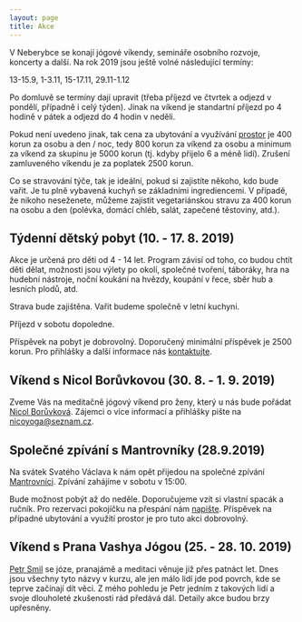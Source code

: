 ```yaml
---
layout: page
title: Akce
---
```


V Neberybce se konají jógové víkendy, semináře osobního rozvoje, koncerty a další. Na rok 2019 jsou ještě volné následující termíny:

13-15.9, 1-3.11, 15-17.11, 29.11-1.12

Po domluvě se termíny dají upravit (třeba příjezd ve čtvrtek a odjezd v pondělí, případně i celý týden). Jinak na víkend je standartní příjezd po 4 hodině v pátek a odjezd do 4 hodin v neděli.

Pokud není uvedeno jinak, tak cena za ubytování a využívání <a href="/prostor">prostor</a> je 400 korun za osobu a den / noc, tedy 800 korun za víkend za osobu a minimum za víkend za skupinu je 5000 korun (tj. kdyby přijelo 6 a méně lidí). Zrušení zamluveného víkendu je za poplatek 2500 korun.

Co se stravování týče, tak je ideální, pokud si zajistíte někoho, kdo bude vařit. Je tu plně vybavená kuchyň se základními ingrediencemi. V případě, že nikoho neseženete, můžeme zajistit vegetariánskou stravu za 400 korun na osobu a den (polévka, domácí chléb, salát, zapečené těstoviny, atd.).

<!--
## ZdravoVíkend s Josefem Laštovičkou (5. - 7. 4. 2019)

Tento víkend zaměříme na podporu našeho zdraví. Na programu je jóga, procházky, žádný stres, povídání o výživě a jejich možnostech (od redukce nadváhy po možnosti prevence mnohých současných nemocí). Budeme vařit veganskou (rostlinnou) výživu – příležitost si ji vyzkoušet, pokud jste to dosud neudělali. Naučíme se relaxační a dechové techniky a večer nastavíme klidnou atmosféru s meditací a koncertem tibetských mís.

Cena pobytu: 2999 Kč. Zahrnuje výživu, ubytování, program.

Více informací a přihlášky na <a href="http://zacitzivot.cz/zdravovikend-v-orlicich/"> webových stránkách akce</a>.

## Jarní brigáda (5. - 7. 4. 2019)

Pokud máte chuť si protáhnout tělo a přitom nám pomoci s pracemi okolo domu, tak budete vítání na víkendu věnovanému jarní brigádě. Budeme řezat dřevo na další zimu, uklízet kolem domu, rýt zahrádku, zkrátka co bude potřeba.

Ubytování i strava budou zajištěny.

Máte-li zájem přijet nám pomoci, tak <a href="/kontakt">nám dejte vědět</a>.



## Společné zpívání s Mantrovníky na Velký pátek (19.4.2019)

Na velký pátek k nám opět přijedou na společné zpívání <a href="http://www.gajatri.net">Mantrovníci</a>. Zpívání zahájíme v 15:00.

Bude možnost pobýt až do neděle. Příspěvek na případné ubytování a využití prostor je pro tuto akci dobrovolný.

 Vypadá to, že na akci přijede opravdu hodně lidí a je i velký zájem o přespání, proto prosím vezměte v úvahu následující:

  1) Kapacita ubytování v pokojících je již plná, spát se dá buďto v meditační místnosti (vlastní karimatka a spacák), anebo je možnost si zamluvit pokoj v některém z okolních penzionů, např. penzion Orlicko v Nebeské Rybné.

  2) Pokud budete přespávat, tak si s sebou vezměte spacák, karimatku a ručník.

  3) Parkování prosím na louce nad chalupou (u domu je jen omezený počet míst). Louka není naše a měli jsme v minulosti incidenty s panem majitelem, tak se prosím snažme nezabírat zbytečně velký kus. Pokud má někdo hodně věcí (např. hudební nástroje =)) tak je samozřejmě možno je zavést k domu, vyložit a pak zaparkovat nahoře.

  4) Pokud bude někdo přespávat / zůstávat na víkend, tak ať si přiveze s sebou jídlo. My navaříme asi jako minule hrnec polévky a napečeme chleba, možná i nějaký koláč, ale nepočítáme s tím, že se bude vařit ve velkém. Kuchyňku je samozřejmě možno používat.


## Pránický víkend s Janou Tillovou (26. - 28. 4. 2019)

Zveme vás na prožitkový víkend, kdy se budeme s Janou Tillovou věnovat sebeobjevovávání, dovolování si, uvolňování se a hraní si. Budeme vědomě zkoumat jak reagujeme na různé životní situace. Všimneme si, jak nás některé podněty vytáčí a jiné nás zase uspokojují a budeme zjišťovat proč to tak je. Budeme rozpouštět zaběhané vzorce chování, vnímat naše těla a nechávat naše emoce volně plynout. A třeba i uvidíme jak málo nám stačí ke stavu spokojenosti a prosté radosti ze života.

Program bude intuitivní a bude se odvíjet od skupiny a od toho, co bude v danou chvíli potřeba. Praktická cvičeníčka budeme střídat se skupinovým sdílením a společnými meditacemi. To vše v příjemném a chráněném prostředí uprostřed krásné přírody.

Janě Tantrický přístup život velmi pozitivně ovlivnil a ráda předá své zkušenosti dále.

Strava bude lehká, domácí a chutná.

V pátek budeme začínat v 18 hodin, ale příjezd je možný i dříve.

Příspěvek na setkání je dobrovolný. Doporučený příspěvek je 2400 korun. Pro přihlášky a další informace nás <a href="/kontakt">kontaktujte</a>.


## Výroba šamanského bubnu s Radkem Zítkou (10. - 12. 5. 2019)

Loni na podzim měl víkend výroby bubnů s <a href="https://www.etnickenastroje.cz">Radkem Zítkou</a> pozitivní ohlasy a proto pořádáme další víkend i letos. Radek se práci s bubny i dalšími etnickými nástroji věnuje již přes 20 let. O tomto víkendu vás provede výrobou vašeho vlastního šamanského bubnu. Veškerý materiál na výrobu bubnu bude zabezpečen, vyrábět si ho budete sami pod Radkovým dohledem. Součástí víkendu budou i rituály spojené s výrobou bubnu. Budou na výběr velikosti rámů od 37 do 50 cm.

Ceny a další organizační informace brzy doplníme.

Počet účastníků je omezen. Přihlášky emailem přímo Radkovi na info@intuitivnibubnovani.cz.

## Pránický víkend s Janou Tillovou (24. - 26. 5. 2019)

Zveme vás na prožitkový víkend, kdy se budeme s Janou Tillovou věnovat sebeobjevovávání, dovolování si, uvolňování se a hraní si. Budeme vědomě zkoumat jak reagujeme na různé životní situace. Všimneme si, jak nás některé podněty vytáčí a jiné nás zase uspokojují a budeme zjišťovat proč to tak je. Budeme rozpouštět zaběhané vzorce chování, vnímat naše těla a nechávat naše emoce volně plynout. A třeba i uvidíme jak málo nám stačí ke stavu spokojenosti a prosté radosti ze života.

Program bude intuitivní a bude se odvíjet od skupiny a od toho, co bude v danou chvíli potřeba. Praktická cvičeníčka budeme střídat se skupinovým sdílením a společnými meditacemi. To vše v příjemném a chráněném prostředí uprostřed krásné přírody.

Janě Tantrický přístup život velmi pozitivně ovlivnil a ráda předá své zkušenosti dále.

Strava bude lehká, domácí a chutná.

V pátek budeme začínat v 18 hodin, ale příjezd je možný i dříve.

Příspěvek na setkání je dobrovolný. Doporučený příspěvek je 2400 korun. Pro přihlášky a další informace nás <a href="/kontakt">kontaktujte</a>.

-->

<!--
## Jógový víkend s Láďou Lebedou (7. - 9. 6. 2019)

Zveme vás na víkendovou akci, kterou u nás pořádá <a href="http://jogaladalebeda.cz">Láďa Lebeda</a>. Láďa vás provede víkendem plným cvičení jógových asán, meditace, seznámením s filosofií jógy, společného makrobioticky inspirovaného vaření a procházek po okolí.

Začátek je v pátek 7. 6. 2019 v 18:00. Konec v neděli 9. 6. 2019 v 17:00.

Cenu brzy upřesníme.

Přihlášky přímo u Láďy na e-mailu ladalebeda@seznam.cz nebo telefonicky na 723 309 342.
-->
<!--

## Týdenní dětský pobyt (13. - 20. 7. 2019)

Akce je určená pro děti od 4 - 14 let. Program závisí od toho, co budou chtít děti dělat, možnosti jsou výlety po okolí, společné tvoření, táboráky, hra na hudební nástroje, noční koukání na hvězdy, koupání v řece, sběr hub a lesních plodů, atd.

Strava bude zajištěna. Vařit budeme společně v letní kuchyni.

Příjezd v sobotu dopoledne.

Příspěvek na pobyt je dobrovolný. Doporučený minimální příspěvek je 2500 korun. Pro přihlášky a další informace nás <a href="/kontakt">kontaktujte</a>.

## Qigongový víkend s Petrou Cempírkovou (26. - 28. 7. 2019)

Skupina je uzavřená - účastníce jsou od Petry z pravidelných cvičení. Více informací na <a href="https://www.qigong-praha.cz">jejím webu</a>.


## Jógový víkend s Šárkou Soudkovou (2. - 4. 8. 2019)

Srdečně vás zveme na víkendové jógově-meditační spočinutí se <a href="https://www.yogaharmony.org">Šárkou Soudkovou</a>. Můžete se těšit na jemnou avšak do hloubky jdoucí jógovou a meditační praxi, pro zájemce též nahlédnutí pod pokličku aromaterapie. Bude čas na odpočinek i výletování po okolí, setkání s podobně naladěnými lidmi i prostor na to být jen sám/sama se sebou v místní krásné přírodě.

Celková cena za víkend je 2600 korun. Lehká vegetariánská strava bude zajištěna. Přihlášky, více informací a platbu zálohy přímo u Šárky, emailový kontakt je sarkayoga@gmail.com.
-->

## Týdenní dětský pobyt (10. - 17. 8. 2019)

Akce je určená pro děti od 4 - 14 let. Program závisí od toho, co budou chtít děti dělat, možnosti jsou výlety po okolí, společné tvoření, táboráky, hra na hudební nástroje, noční koukání na hvězdy, koupání v řece, sběr hub a lesních plodů, atd.

Strava bude zajištěna. Vařit budeme společně v letní kuchyni.

Příjezd v sobotu dopoledne.

Příspěvek na pobyt je dobrovolný. Doporučený minimální příspěvek je 2500 korun. Pro přihlášky a další informace nás <a href="/kontakt">kontaktujte</a>.

## Víkend s Nicol Borůvkovou (30. 8. - 1. 9. 2019)

Zveme Vás na meditačně jógový víkend pro ženy, který u nás bude pořádat <a href="https://www.facebook.com/nicoyogatherapy.cz/">Nicol Borůvková</a>. Zájemci o více informací a přihlášky pište na nicoyoga@seznam.cz.

## Společné zpívání s Mantrovníky (28.9.2019)

Na svátek Svatého Václava k nám opět přijedou na společné zpívání <a href="http://www.gajatri.net">Mantrovníci</a>. Zpívání zahájíme v sobotu v 15:00.

Bude možnost pobýt až do neděle. Doporučujeme vzít si vlastní spacák a ručník. Pro rezervaci pokojíčku na přespání nám <a href="/kontakt">napište</a>. Příspěvek na případné ubytování a využití prostor je pro tuto akci dobrovolný.

## Víkend s Prana Vashya Jógou (25. - 28. 10. 2019)

<a href="http://www.pranayoga.cz">Petr Smil</a> se józe, pranajámě a meditaci věnuje již přes patnáct let. Dnes jsou všechny tyto názvy v kurzu, ale jen málo lidí jde pod povrch, kde se teprve začínají dít věci. Z mého pohledu je Petr jedním z takových lidí a svoje dlouholeté zkušenosti rád předává dál. Detaily akce budou brzy upřesněny.

<!--
## Otevírání prostoru (20.3.2018 - 25.3.2018)

Prostor se oficiálně otevírá na jarní rovnodennost - tedy v úterý 20. 3. 2018. Návštěvy vítáme až do neděle 25. 3. 2018. Je možné volně přijíždět i odjíždět v průběhu této doby.

Místo i čas jsou dané, program ne. Uvidíme, jak nám to společně bude plynout. Můžeme si povídat, zpívat a chodit ven, smát se, ale i plakat anebo jen sedět v tichu. Vnímáme to spíše jako setkání s přáteli nežli organizovanou zážitkovou akci. Jde o to společně pobýt na pěkném místě bez velkých očekávání.

Strava ideálně odlehčená z vlastních zásob. Je možnost společného vaření. Základní suroviny zde máme.

K ubytování jsou k dispozici 3-4 menší pokojíčky po 2 lůžkách, dále pak společný podkrovní pokoj pro 6 lidí, galerie nad meditárnou pro 4 osoby a případně i samotná meditárna - pro mnoho lidí =)

Hrajete-li na hudební nástroj, tak jej prosím vezměte s sebou=)

Finanční příspěvek dobrovolný.

Přihlašujte se prosím <a href="/kontakt">e-mailem</a>. Do emailu uveďte jména osob, dobu pobytu odkdy dokdy, případně další relevantní informace.

Vlastní doprava přímo na <a href="/kontakt">místo</a>. V případě většího zájmu je možnost vyzvednutí autem v Rychnově nad Kněžnou anebo v Rokytnici v Orlických horách.

Poslední týden před otevřením prostoru bude věnován hlavně úklidu po úpravách chalupy. Pokud byste měli čas a chuť, tak uvítáme pomoc. Napište nám e-mail.

## Společné zpívání s Mantrovníky a Velikonoční víkend (29.3.2018 - 2.4.2018)

Páteční odpoledne zahájíme společným zpíváním s <a href="http://www.gajatri.net">Mantrovníky</a> v 15:00.

Dveře budou otevřené od čtvrtka až do Velikonočního pondělí. Opět je možné přijíždět a odjíždět kdykoliv.

Co se programu, stravy, ubytování, finančního příspěvku a dopravy týče, tak platí to samé jako pro akci otevírání prostoru výše.

Přihlášky <a href="/kontakt">emailem</a>.

## Jógový víkend s Láďou Lebedou (13. 4. 2018 - 15. 4. 2018)

Zveme vás na víkendovou akci, kterou u nás pořádá <a href="http://jogaladalebeda.cz">Láďa Lebeda</a>. Láďa vás provede víkendem plným cvičení jógových asán, meditace, seznámením s filosofií jógy, společného makrobioticky inspirovaného vaření a procházek po okolí.

Začátek v pátek 13. 4. 2017 v 18:00. Konec v neděli 15. 4. 2017 v 17:00.

Cena za program a stravu je 2500 korun za osobu. Příspěvek na ubytování je dobrovolný.

Přihlášky přímo u Láďy na e-mailu ladalebeda@seznam.cz nebo telefonicky na 723 309 342.

-->


<!--
## Letní jógový víkend s Petrou a Janou (22. 6. 2018 - 24. 6. 2018)

Zveme vás na víkendovou akci, kterou u nás pořádá Petra Pejcharová s Janou Špičákovou ze studia <a href="http://jogahk.cz">Jóga HK</a>:

Jóga jako cesta k tělu i emocím aneb ... se sebou mě baví svět.

Jak to udělat, aby nás se sebou bavil život.
Jak si udržet rovnováhu v každodenním životě nejen pomocí jógy.
Jak ráno vstávat s tím, že se těšíme na nový den.
Jak se přestat brát tak vážně a kouknout se na sebe z nadhledu.

Pojeďte si s námi pro nové zážitky plné radosti a humoru na pohádkové místo na konci světa.

Cena za program je 2000 korun. Příspěvek na prostor je dobrovolný. Přihlášky a další informace na info@joga.hk anebo na tel. 775388131.



## Týdenní dětský pobyt (30. 6. 2018 - 7. 7. 2018)

Celý týden si budeme s dětmi hrát, chodit do přírody a navzájem se od sebe učit. Program není pevně dán. Akce je určená pro děti od 6 - 12 let. Vzhledem ke komornímu charakteru akce budeme přednostně přijímat děti přátel a z blízkého okolí.

Příspěvek je dobrovolný. Zájemci pište na amrita@amrita.cz.

## Jógový víkend s Láďou Lebedou (13. 7. 2018 - 15. 7. 2018)

Zveme vás na víkendovou akci, kterou u nás pořádá <a href="http://jogaladalebeda.cz">Láďa Lebeda</a>. Láďa vás provede víkendem plným cvičení jógových asán, meditace, seznámením s filosofií jógy, společného makrobioticky inspirovaného vaření a procházek po okolí. Podobná akce v květnu se účastníkům velice líbila.

Začátek v pátek 13. 7. 2018 v 18:00. Konec bude v neděli 15. 7. 2018 v 17:00.

Cena za program a stravu je 2500 korun za osobu. Příspěvek na ubytování je dobrovolný.

Přihlášky přímo u Láďy na e-mailu ladalebeda@seznam.cz nebo telefonicky na 723 309 342.


## Harmonizační vikend s jógou s Denisou Krejčířovou (20. 7. 2018 - 22. 7. 2018)

Jóga jako cesta ke zvědomění vlastního těla - Cesta ke svobodné mysli skrze tělo a pohyb.

S láskou všem kdo putují po stezkách do neznáma
Hari Om Tat Sat
KD

Více informací o lektorce a její výuce na jejích <a href="https://www.zivotjakocesta.cz/joga/">webových stránkách</a>.


Lektorné 1500,-
Strava individuální, není zahrnuta v ceně. V prostoru je k dispozici kuchyňka. Příspěvek na ubytování a užívání prostoru je dobrovolný.

Přihlášky a dotazy na masazekrejcirova@gmail.com


## Pránický víkend s Janou Tillovou (27. 7. 2018 - 29. 7. 2018)

Zveme vás na prožitkový víkend, kdy se budeme s Janou Tillovou věnovat sebeobjevovávání, dovolování si, uvolňování se a hraní si. Budeme vědomě zkoumat jak reagujeme na různé životní situace. Všimneme si, jak nás některé podněty vytáčí a jiné nás zase uspokojují a budeme zjišťovat proč to tak je. Budeme rozpouštět zaběhané vzorce chování, vnímat naše těla a nechávat naše emoce volně plynout. A třeba i uvidíme jak málo nám stačí ke stavu spokojenosti a prosté radosti ze života.

Program bude intuitivní a bude se odvíjet od skupiny a od toho, co bude v danou chvíli potřeba. Praktická cvičeníčka budeme střídat se skupinovým sdílením a společnými meditacemi. To vše v příjemném a chráněném prostředí uprostřed krásné přírody.

Janě Tantrický přístup život velmi pozitivně ovlivnil a ráda předá své zkušenosti dále.

Strava ideálně odlehčená z vlastních zásob. Možnost společného vaření. Základní suroviny zde máme.

V pátek budeme začínat v 18 hodin, ale příjezd je možný kdykoliv během dne.

Cena za program i využívání prostoru je dobrovolná. Přihlášky na amrita@amrita.cz.

## Týdenní dětský pobyt (4. 8. 2018 - 11. 8. 2018)

Celý týden si budeme s dětmi hrát, chodit do přírody a navzájem se od sebe učit. Program není pevně dán. Akce je určená pro děti od 6 - 12 let. Vzhledem ke komornímu charakteru akce budeme přednostně přijímat děti přátel a z blízkého okolí.

Příspěvek je dobrovolný. Zájemci pište na amrita@amrita.cz.


## Jógový relaxační víkend s Marcelou Cackovou - Jóga a ájurvéda v Neberybce (17. 8. 2018 - 19. 8. 2018)

Zveme vás na víkendovou akci, kterou u nás pořádá Marcelka Cacková z Lanškrounského studia <a href="http://om-shakti.cz">Om shakti</a>:

Příjezd v pátek v 17 hodin, odjezd v neděli také v 17 hodin.

Krásné okolí, jistě se půjdeme podívat na nedaleký soutok řeky Říčky a Zdobnice.

Strava zajištěna od soboty, proto si přivezte něco
do společného pátečního bufetu. Doporučujeme s sebou pohodlné oblečení, jógamatku a deku na cvičení a relaxaci. Co není doporučeno - špatná nálada, alkohol a cigarety.

Cena 1500 korun za program a stravu. Příspěvek na prostor je dobrovolný. Přihláška a platba předem přímo u Marcelky na tel. 777553698 anebo na macinacackova@seznam.cz.



## Pránický víkend s Janou Tillovou (24. 8. 2018 - 26. 8. 2018)

Zveme vás na prožitkový víkend, kdy se budeme s Janou Tillovou věnovat sebeobjevovávání, dovolování si, uvolňování se a hraní si. Budeme vědomě zkoumat jak reagujeme na různé životní situace. Všimneme si, jak nás některé podněty vytáčí a jiné nás zase uspokojují a budeme zjišťovat proč to tak je. Budeme rozpouštět zaběhané vzorce chování, vnímat naše těla a nechávat naše emoce volně plynout. A třeba i uvidíme jak málo nám stačí ke stavu spokojenosti a prosté radosti ze života.

Program bude intuitivní a bude se odvíjet od skupiny a od toho, co bude v danou chvíli potřeba. Praktická cvičeníčka budeme střídat se skupinovým sdílením a společnými meditacemi. To vše v příjemném a chráněném prostředí uprostřed krásné přírody.

Janě Tantrický přístup život velmi pozitivně ovlivnil a ráda předá své zkušenosti dále.

Strava ideálně odlehčená z vlastních zásob. Možnost společného vaření. Základní suroviny zde máme.

V pátek budeme začínat v 18 hodin, ale příjezd je možný kdykoliv během dne.

Cena za program i využívání prostoru je dobrovolná. Přihlášky na amrita@amrita.cz.

## Příprava dřeva a podzimní úklid lesa s Tamjdem (7. 9. 2018 - 9. 9. 2018)

Přijede k nám skupinka dobrovolníků z <a href="http://www.tamjdem.cz">Tamjdem</a> na pracovní víkend, kdy se bude hlavně připravovat dřevo, uklízet les, případně dělat podzimní úklid kolem domu.

Ubytování a strava je zajištěna. Po večerech bude možnost společného programu, hraní na nástroje, sdílení.

Pokud máte zájem se připojit a přijet pomoci, tak nám napište email. Vzhledem k povaze práce uvítáme hlavně silné muže =)


## Jóga cestou bytí s Petrem Berkou (21. 9. 2018 - 23. 9. 2018)

Zveme vás na víkendovou akci, kterou u nás pořádá Petr Berka.

Příjezd v pátek 21. 9. 2018 mezi 15 a 17 hodinou. Odjezd v neděli 23. 9. 2018 do 17 hodiny.

Strava zajištěna. Příspěvek na ubytování je dobrovolný.

Přihlášky a dotazy přímo u Petra na e-mailu petr.berka.81@gmail.com.



## Svatováclavské zpívání s Mantrovníky (28.9.2018)

V pátek od 14 hodin u nás opět budou hrát a zpívat <a href="http://www.gajatri.net">Mantrovníci</a>.

Je možné přijet v pátek už dříve a zůstat přes víkend.



## Harmonizační vikend s jógou s Denisou Krejčířovou (9. 11. 2018 - 11. 11. 2018)

Jóga jako cesta ke zvědomění vlastního těla - Cesta ke svobodné mysli skrze tělo a pohyb.

S láskou všem kdo putují po stezkách do neznáma
Hari Om Tat Sat
KD

Více informací o lektorce a její výuce na jejích <a href="https://www.zivotjakocesta.cz/joga/">webových stránkách</a>.



Počet účastníků je omezen. Přihlášky pouze emailem na amrita@amrita.cz. Záloha 1200 Kč za osobu.

-->
